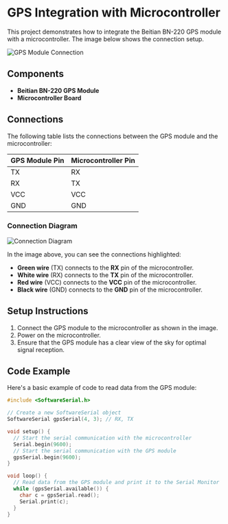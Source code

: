 # GPS Integration with Microcontroller

This project demonstrates how to integrate the Beitian BN-220 GPS module with a microcontroller. The image below shows the connection setup.

![GPS Module Connection](./path/to/your/image.jpg)

## Components

- **Beitian BN-220 GPS Module**
- **Microcontroller Board**

## Connections

The following table lists the connections between the GPS module and the microcontroller:

| GPS Module Pin | Microcontroller Pin |
| -------------- | ------------------- |
| TX             | RX                  |
| RX             | TX                  |
| VCC            | VCC                 |
| GND            | GND                 |

### Connection Diagram

![Connection Diagram](./image.jpg)

In the image above, you can see the connections highlighted:
- **Green wire** (TX) connects to the **RX** pin of the microcontroller.
- **White wire** (RX) connects to the **TX** pin of the microcontroller.
- **Red wire** (VCC) connects to the **VCC** pin of the microcontroller.
- **Black wire** (GND) connects to the **GND** pin of the microcontroller.

## Setup Instructions

1. Connect the GPS module to the microcontroller as shown in the image.
2. Power on the microcontroller.
3. Ensure that the GPS module has a clear view of the sky for optimal signal reception.

## Code Example

Here's a basic example of code to read data from the GPS module:

```cpp
#include <SoftwareSerial.h>

// Create a new SoftwareSerial object
SoftwareSerial gpsSerial(4, 3); // RX, TX

void setup() {
  // Start the serial communication with the microcontroller
  Serial.begin(9600);
  // Start the serial communication with the GPS module
  gpsSerial.begin(9600);
}

void loop() {
  // Read data from the GPS module and print it to the Serial Monitor
  while (gpsSerial.available()) {
    char c = gpsSerial.read();
    Serial.print(c);
  }
}